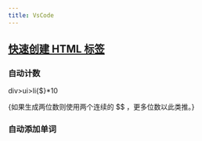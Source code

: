 ```yaml
---
title: VsCode
---
```


## [快速创建 HTML 标签](https://blog.csdn.net/jinchunye/article/details/112330784)

### 自动计数

div>ui>li{\$}\*10

{如果生成两位数则使用两个连续的 \$\$ ，更多位数以此类推。}

### 自动添加单词
